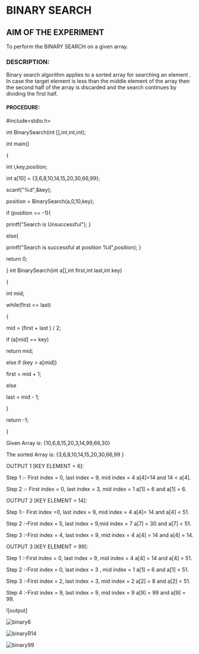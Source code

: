# BINARY SEARCH

## AIM OF THE EXPERIMENT

To perform the BINARY SEARCH on a given array.
### DESCRIPTION:

Binary search algorithm applies to a sorted array for searching an element .
In case the target element is less than the middle element of the array then the second half of the array is discarded and the search continues by dividing the first half.

#### PROCEDURE:  

#include<stdio.h>

int BinarySearch(int [],int,int,int);

int main()

{

int i,key,position;

int a[10] = {3,6,8,10,14,15,20,30,66,99};

scanf("%d",&key);

position = BinarySearch(a,0,10,key);

if (position == -1){

printf("Search is Unsuccessful"); }

else{

printf("Search is successful at position %d",position); }

return 0;

}
int BinarySearch(int a[],int first,int last,int key)

{

int mid;

while(first <= last)

{

mid = (first + last ) / 2;

if (a[mid] == key)

return mid;

else if (key > a[mid])

first = mid + 1;

else

last = mid - 1;

}

return -1;

}

Given Array is: {10,6,8,15,20,3,14,99,66,30}

The sorted Array is: {3,6,8,10,14,15,20,30,66,99 }

OUTPUT 1 [KEY ELEMENT = 6]:

Step 1 :- First index = 0, last index = 9, mid index = 4
a[4]=14 and  14 < a[4].

Step 2 :- First index = 0, last index = 3, mid index = 1
a[1] = 6  and a[1] = 6.

OUTPUT 2 [KEY ELEMENT = 14]:

Step 1:- First index =0, last index = 9, mid index = 4
a[4]= 14  and  a[4] < 51.

Step 2 :-First index = 5, last index = 9,mid index = 7
a[7] = 30 and a[7] < 51.

Step 3 :-First index = 4, last index = 9, mid index = 4
a[4] = 14 and a[4] = 14.

OUTPUT 3 [KEY ELEMENT = 99]:

Step 1 :-First index = 0, last index = 9, mid index = 4
a[4]  = 14 and a[4] > 51.

Step 2 :-First index = 0, last index = 3 , mid index = 1
a[1] = 6 and a[1] < 51.

Step 3 :-First index  = 2, last index = 3, mid index = 2
a[2] = 8 and a[2] < 51.

Step 4 :-First index = 9, last index = 9, mid index = 9
a[9] = 99 and a[9] = 99.

![output] 

![binary6](https://user-images.githubusercontent.com/69747236/90371681-eded0c00-e08c-11ea-96b4-54d77f2b3895.JPG)

![binaryR14](https://user-images.githubusercontent.com/69747236/90371682-ef1e3900-e08c-11ea-871c-03da156baa37.JPG)

![binary99](https://user-images.githubusercontent.com/69747236/90371684-efb6cf80-e08c-11ea-8907-5862ff90c1f5.JPG)

